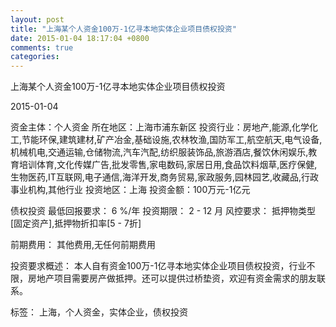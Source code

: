 ```yaml
---
layout: post
title: "上海某个人资金100万-1亿寻本地实体企业项目债权投资"
date: 2015-01-04 18:17:04 +0800
comments: true
categories: 
---
```

上海某个人资金100万-1亿寻本地实体企业项目债权投资



2015-01-04

资金主体：个人资金
所在地区：上海市浦东新区
投资行业：房地产,能源,化学化工,节能环保,建筑建材,矿产冶金,基础设施,农林牧渔,国防军工,航空航天,电气设备,机械机电,交通运输,仓储物流,汽车汽配,纺织服装饰品,旅游酒店,餐饮休闲娱乐,教育培训体育,文化传媒广告,批发零售,家电数码,家居日用,食品饮料烟草,医疗保健,生物医药,IT互联网,电子通信,海洋开发,商务贸易,家政服务,园林园艺,收藏品,行政事业机构,其他行业
投资地区：上海
投资金额：100万元-1亿元

债权投资
最低回报要求：
                            6 %/年
                                                                                投资期限：
                            2 - 12 月
                                                                                                                                        风控要求：
                            抵押物类型[固定资产],抵押物折扣率[5 - 7折]

前期费用：
其他费用,无任何前期费用

投资要求概述：
本人自有资金100万-1亿寻本地实体企业项目债权投资，行业不限，房地产项目需要房产做抵押。还可以提供过桥垫资，欢迎有资金需求的朋友联系。

标签：
上海，个人资金，实体企业，债权投资


